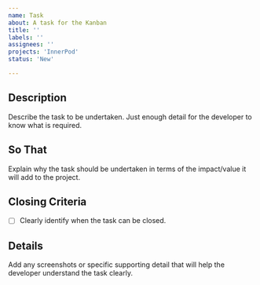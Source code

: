```yaml
---
name: Task
about: A task for the Kanban
title: ''
labels: ''
assignees: ''
projects: 'InnerPod'
status: 'New'

---
```

## Description

Describe the task to be undertaken. Just enough detail for the
developer to know what is required.

## So That

Explain why the task should be undertaken in terms of the impact/value
it will add to the project.

## Closing Criteria

- [ ] Clearly identify when the task can be closed.

## Details

Add any screenshots or specific supporting detail that will help the
developer understand the task clearly.
